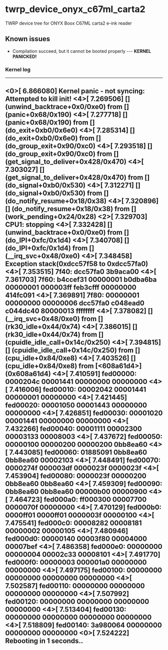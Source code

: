 # twrp_device_onyx_c67ml_carta2
TWRP device tree for ONYX Boox C67ML carta2 e-ink reader

## Known issues
- Compilation succeed, but it cannot be booted properly --- **KERNEL PANICKED!**

### Kernel log
---
<0>[    6.866080] Kernel panic - not syncing: Attempted to kill init!
<4>[    7.269506] [<c0440ac4>] (unwind_backtrace+0x0/0xe0) from [<c08a9558>] (panic+0x68/0x190)
<4>[    7.277718] [<c08a9558>] (panic+0x68/0x190) from [<c046e804>] (do_exit+0xb0/0x6e0)
<4>[    7.285314] [<c046e804>] (do_exit+0xb0/0x6e0) from [<c046f0ec>] (do_group_exit+0x90/0xc0)
<4>[    7.293518] [<c046f0ec>] (do_group_exit+0x90/0xc0) from [<c047bd40>] (get_signal_to_deliver+0x428/0x470)
<4>[    7.303027] [<c047bd40>] (get_signal_to_deliver+0x428/0x470) from [<c043dc14>] (do_signal+0xb0/0x530)
<4>[    7.312271] [<c043dc14>] (do_signal+0xb0/0x530) from [<c043e5c8>] (do_notify_resume+0x18/0x38)
<4>[    7.320896] [<c043e5c8>] (do_notify_resume+0x18/0x38) from [<c043b898>] (work_pending+0x24/0x28)
<2>[    7.329703] CPU1: stopping
<4>[    7.332428] [<c0440ac4>] (unwind_backtrace+0x0/0xe0) from [<c0436370>] (do_IPI+0xfc/0x1d4)
<4>[    7.340708] [<c0436370>] (do_IPI+0xfc/0x1d4) from [<c043b348>] (__irq_svc+0x48/0xe0)
<4>[    7.348458] Exception stack(0xdcc57f58 to 0xdcc57fa0)
<4>[    7.353515] 7f40:                                                       dcc57fa0 3b9aca00
<4>[    7.361703] 7f60: b4ccef31 00000001 b0dba6ba 00000001 000003ff feb3cfff 00000000 414fc091
<4>[    7.369891] 7f80: 00000001 00000000 00000006 dcc57fa0 c048ead0 c044dc40 80000013 ffffffff
<4>[    7.378082] [<c043b348>] (__irq_svc+0x48/0xe0) from [<c044dc40>] (rk30_idle+0x44/0x74)
<4>[    7.386015] [<c044dc40>] (rk30_idle+0x44/0x74) from [<c06ebdf4>] (cpuidle_idle_call+0x14c/0x250)
<4>[    7.394815] [<c06ebdf4>] (cpuidle_idle_call+0x14c/0x250) from [<c043c580>] (cpu_idle+0x84/0xe8)
<4>[    7.403526] [<c043c580>] (cpu_idle+0x84/0xe8) from [<608a61d4>] (0x608a61d4)
<4>[    7.410591] fed00000: 0000204c 00001441 00000000 00000000
<4>[    7.416006] fed00010: 00002042 00001441 00000001 00000000
<4>[    7.421445] fed00020: 00001050 00001443 00000000 00000000
<4>[    7.426851] fed00030: 00001020 00001441 00000000 00000000
<4>[    7.432266] fed00040: 00001111 00002300 00003133 00008003
<4>[    7.437672] fed00050: 00000100 00000200 00000200 0bb8ea60
<4>[    7.443085] fed00060: 01885091 0bb8ea60 0bb8ea60 00002103
<4>[    7.448491] fed00070: 0000274f 000003df 0000023f 0000023f
<4>[    7.453904] fed00080: 0000023f 00000200 0bb8ea60 0bb8ea60
<4>[    7.459309] fed00090: 0bb8ea60 0bb8ea60 00000b00 00000900
<4>[    7.464723] fed000a0: ff000300 00007700 0000070f 00000000
<4>[    7.470129] fed000b0: 0000ff01 0000ff01 0000003f 00000100
<4>[    7.475541] fed000c0: 00008282 00008181 00000002 00000105
<4>[    7.480946] fed000d0: 00000140 00003f80 00004000 00007bef
<4>[    7.486358] fed000e0: 00000000 00000004 00002c33 00008101
<4>[    7.491770] fed000f0: 00000003 000001a0 00000000 00000000
<4>[    7.497175] fed00100: 00000000 00000000 00000000 00000000
<4>[    7.502587] fed00110: 00000000 00000000 00000000 00000000
<4>[    7.507992] fed00120: 00000000 00000000 00000000 00000000
<4>[    7.513404] fed00130: 00000000 00000000 00000000 00000000
<4>[    7.518809] fed00140: 3a980064 00000000 00000000 00000000
<0>[    7.524222] Rebooting in 1 seconds..
---
